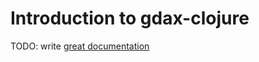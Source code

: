 # Introduction to gdax-clojure

TODO: write [great documentation](http://jacobian.org/writing/what-to-write/)
